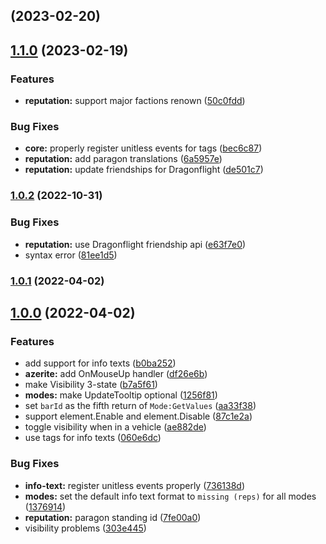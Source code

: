 ##  (2023-02-20)

## [1.1.0](https://github.com/Rainrider/oUF_Progress/compare/1.0.2...1.1.0) (2023-02-19)


### Features

* **reputation:** support major factions renown ([50c0fdd](https://github.com/Rainrider/oUF_Progress/commit/50c0fddb661f59d8059d1aaa64ad671b446bb66a))


### Bug Fixes

* **core:** properly register unitless events for tags ([bec6c87](https://github.com/Rainrider/oUF_Progress/commit/bec6c8789b37ff8b34baa0da10912500edc1d24b))
* **reputation:** add paragon translations ([6a5957e](https://github.com/Rainrider/oUF_Progress/commit/6a5957ed4df0b780885c79816288e79a737cc3fa))
* **reputation:** update friendships for Dragonflight ([de501c7](https://github.com/Rainrider/oUF_Progress/commit/de501c70fc6ad36390d12904a2e7577a9242019d))

### [1.0.2](https://github.com/Rainrider/oUF_Progress/compare/1.0.1...1.0.2) (2022-10-31)


### Bug Fixes

* **reputation:** use Dragonflight friendship api ([e63f7e0](https://github.com/Rainrider/oUF_Progress/commit/e63f7e04786eb4d49ed36c884b5b4ef4906d0dcd))
* syntax error ([81ee1d5](https://github.com/Rainrider/oUF_Progress/commit/81ee1d5b035fd2ebea3b9c05b7ce3430256ff463))

### [1.0.1](https://github.com/Rainrider/oUF_Progress/compare/1.0.0...1.0.1) (2022-04-02)

## [1.0.0](https://github.com/Rainrider/oUF_Progress/compare/303e445c279a23427cd866334932df43eb0eecf4...1.0.0) (2022-04-02)


### Features

* add support for info texts ([b0ba252](https://github.com/Rainrider/oUF_Progress/commit/b0ba2526ba5a12770a832efa690fa624076e3b5b))
* **azerite:** add OnMouseUp handler ([df26e6b](https://github.com/Rainrider/oUF_Progress/commit/df26e6b7505b0c611dc5fffde123057ab459244d))
* make Visibility 3-state ([b7a5f61](https://github.com/Rainrider/oUF_Progress/commit/b7a5f61f30285ec9a7eb25b1fdee99f97309e07d))
* **modes:** make UpdateTooltip optional ([1256f81](https://github.com/Rainrider/oUF_Progress/commit/1256f81255d8d88be8f5edce767388c0d3815062))
* set `barId` as the fifth return of `Mode:GetValues` ([aa33f38](https://github.com/Rainrider/oUF_Progress/commit/aa33f38911d9ac13ac92dd9f95f744ea557a1c91))
* support element.Enable and element.Disable ([87c1e2a](https://github.com/Rainrider/oUF_Progress/commit/87c1e2a8680a38fbd7b93b427988088ac80b94dc))
* toggle visibility when in a vehicle ([ae882de](https://github.com/Rainrider/oUF_Progress/commit/ae882de7fdf4c03c75b983c6734676e9218493b2))
* use tags for info texts ([060e6dc](https://github.com/Rainrider/oUF_Progress/commit/060e6dc830a5131c0a853ad12ba982ee9f3e001d))


### Bug Fixes

* **info-text:** register unitless events properly ([736138d](https://github.com/Rainrider/oUF_Progress/commit/736138d62f24b59b8a0db54b202fdd3b623f2c8b))
* **modes:** set the default info text format to `missing (reps)` for all modes ([1376914](https://github.com/Rainrider/oUF_Progress/commit/13769144d5329c22fd17ffa743ecabe41ae6d736))
* **reputation:** paragon standing id ([7fe00a0](https://github.com/Rainrider/oUF_Progress/commit/7fe00a0cb6dcf6bb2f0779849f75a9740242a0dc))
* visibility problems ([303e445](https://github.com/Rainrider/oUF_Progress/commit/303e445c279a23427cd866334932df43eb0eecf4))

